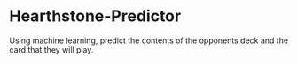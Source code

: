 # Hearthstone-Predictor
Using machine learning, predict the contents of the opponents deck and the card that they will play.
